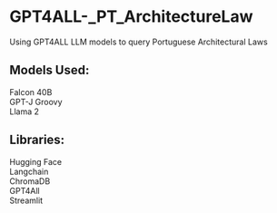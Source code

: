 # GPT4ALL-_PT_ArchitectureLaw
Using GPT4ALL LLM models to query Portuguese Architectural Laws

## Models Used: <br />
Falcon 40B <br />
GPT-J Groovy <br />
Llama 2 <br />

## Libraries: <br />
Hugging Face <br />
Langchain <br />
ChromaDB <br />
GPT4All <br />
Streamlit <br />
